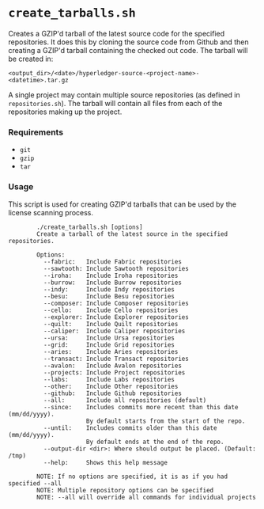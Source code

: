 # `create_tarballs.sh`
Creates a GZIP'd tarball of the latest source code for the specified repositories. It does this by cloning the source code from Github and then creating a GZIP'd tarball containing the checked out code. The tarball will be created in:

```
<output_dir>/<date>/hyperledger-source-<project-name>-<datetime>.tar.gz
```

A single project may contain multiple source repositories (as defined in `repositories.sh`). The tarball will contain all files from each of the repositories making up the project.

### Requirements
* `git`
* `gzip`
* `tar`

### Usage
This script is used for creating GZIP'd tarballs that can be used by the license scanning process.
```
        ./create_tarballs.sh [options]
        Create a tarball of the latest source in the specified repositories.

        Options:
          --fabric:   Include Fabric repositories
          --sawtooth: Include Sawtooth repositories
          --iroha:    Include Iroha repositories
          --burrow:   Include Burrow repositories
          --indy:     Include Indy repositories
          --besu:     Include Besu repositories
          --composer: Include Composer repositories
          --cello:    Include Cello repositories
          --explorer: Include Explorer repositories
          --quilt:    Include Quilt repositories
          --caliper:  Include Caliper repositories
          --ursa:     Include Ursa repositories
          --grid:     Include Grid repositories
          --aries:    Include Aries repositories
          --transact: Include Transact repositories
          --avalon:   Include Avalon repositories
          --projects: Include Project repositories
          --labs:     Include Labs repositories
          --other:    Include Other repositories
          --github:   Include Github repositories
          --all:      Include all repositories (default)
          --since:    Includes commits more recent than this date (mm/dd/yyyy).
                      By default starts from the start of the repo.
          --until:    Includes commits older than this date (mm/dd/yyyy).
                      By default ends at the end of the repo.
          --output-dir <dir>: Where should output be placed. (Default: /tmp)
          --help:     Shows this help message

        NOTE: If no options are specified, it is as if you had specified --all
        NOTE: Multiple repository options can be specified
        NOTE: --all will override all commands for individual projects
```

